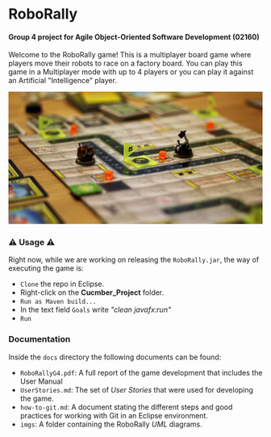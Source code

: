 # RoboRally

#### Group 4 project for Agile Object-Oriented Software Development (02160)

Welcome to the RoboRally game! This is a multiplayer board game where players move their robots to race on a factory board. You can play this game in a Multiplayer mode with up to 4 players or you can play it against an Artificial "Intelligence" player.  

<p align="center">
  <img src="https://github.com/bernatgodayol/RoboRally/blob/main/docs/imgs/roborally2.jpeg" width="508"/>
</p>

### ⚠️ Usage ⚠️

Right now, while we are working on releasing the `RoboRally.jar`, the way of executing the game is:

- `Clone` the repo in Eclipse.
- Right-click on the **Cucmber_Project** folder. 
- `Run as Maven build...`
- In the text field `Goals` write _"clean javafx:run"_
- `Run`

### Documentation

Inside the `docs` directory the following documents can be found: 
- `RoboRallyG4.pdf`: A full report of the game development that includes the User Manual
- `UserStories.md`: The set of *User Stories* that were used for developing the game. 
- `how-to-git.md`: A document stating the different steps and good practices for working with Git in an Eclipse environment.
- `imgs`: A folder containing the RoboRally *UML* diagrams.

